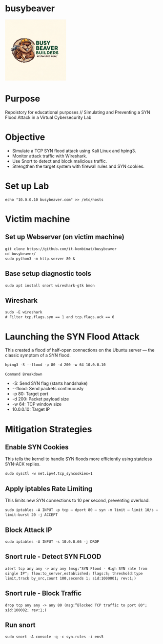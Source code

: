 # busybeaver
<img src="beaver-icon.png" width="200" height="200">

# Purpose
Repoistory for educational purposes // Simulating and Preventing a SYN Flood Attack in a Virtual Cybersecurity Lab
# Objective
 - Simulate a TCP SYN flood attack using Kali Linux and hping3.
 - Monitor attack traffic with Wireshark.
 - Use Snort to detect and block malicious traffic.
 - Strengthen the target system with firewall rules and SYN cookies.

# Set up Lab
    echo "10.0.0.10 busybeaver.com" >> /etc/hosts

# Victim machine
## Set up Webserver (on victim machine)
    git clone https://github.com/it-kombinat/busybeaver
    cd busybeaver/
    sudo python3 -m http.server 80 &

## Base setup diagnostic tools
    sudo apt install snort wireshark-gtk bmon

## Wireshark
    sudo -E wireshark
    # Filter tcp.flags.syn == 1 and tcp.flags.ack == 0
    
# Launching the SYN Flood Attack
This created a flood of half-open connections on the Ubuntu server — the classic symptom of a SYN flood.
    
    hping3 -S --flood -p 80 -d 200 -w 64 10.0.0.10

`Command Breakdown`
- -S: Send SYN flag (starts handshake)
- --flood: Send packets continuously
- -p 80: Target port
- -d 200: Packet payload size
- -w 64: TCP window size
- 10.0.0.10: Target IP

# Mitigation Strategies
## Enable SYN Cookies
This tells the kernel to handle SYN floods more efficiently using stateless SYN-ACK replies.

    sudo sysctl -w net.ipv4.tcp_syncookies=1

## Apply iptables Rate Limiting
This limits new SYN connections to 10 per second, preventing overload.

    sudo iptables -A INPUT -p tcp — dport 80 — syn -m limit — limit 10/s — limit-burst 20 -j ACCEPT

## Block Attack IP
    sudo iptables -A INPUT -s 10.0.0.66 -j DROP

## Snort rule - Detect SYN FLOOD
    alert tcp any any -> any any (msg:"SYN Flood - High SYN rate from single IP"; flow:to_server,established; flags:S; threshold:type limit,track by_src,count 100,seconds 1; sid:1000001; rev:1;)
 
## Snort rule - Block Traffic
    drop tcp any any -> any 80 (msg:”Blocked TCP traffic to port 80"; sid:100002; rev:1;)

## Run snort
    sudo snort -A console -q -c syn.rules -i ens5
